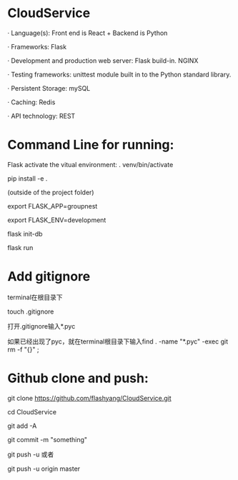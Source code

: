 # CloudService

· Language(s): Front end is React + Backend is Python 
		     
· Frameworks: Flask

· Development and production web server:  Flask build-in. NGINX

· Testing frameworks: unittest module built in to the Python standard library. 

· Persistent Storage: mySQL

· Caching: Redis

· API technology: REST






# Command Line for running:
Flask activate the vitual environment:
. venv/bin/activate

pip install -e .

(outside of the project folder)

export FLASK_APP=groupnest

export FLASK_ENV=development

flask init-db

flask run




# Add gitignore
terminal在根目录下

touch .gitignore

打开.gitignore输入*.pyc

如果已经出现了pyc，就在terminal根目录下输入find . -name "*.pyc" -exec git rm -f "{}" \;



# Github clone and push:

git clone https://github.com/flashyang/CloudService.git

cd CloudService

git add -A

git commit -m "something"

git push -u 或者

git push -u origin master

